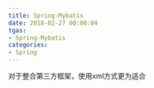 ```yaml
---
title: Spring-Mybatis
date: 2018-02-27 00:00:04
tgas: 
- Spring-Mybatis
categories: 
- Spring 
---
```


对于整合第三方框架，使用xml方式更为适合

